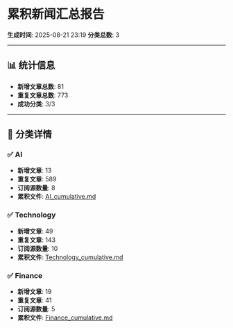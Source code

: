 # 累积新闻汇总报告

**生成时间**: 2025-08-21 23:19
**分类总数**: 3

---

## 📊 统计信息

- **新增文章总数**: 81
- **重复文章总数**: 773
- **成功分类**: 3/3

---

## 📂 分类详情

### ✅ AI
- **新增文章**: 13
- **重复文章**: 589
- **订阅源数量**: 8
- **累积文件**: [AI_cumulative.md](./AI_cumulative.md)

### ✅ Technology
- **新增文章**: 49
- **重复文章**: 143
- **订阅源数量**: 10
- **累积文件**: [Technology_cumulative.md](./Technology_cumulative.md)

### ✅ Finance
- **新增文章**: 19
- **重复文章**: 41
- **订阅源数量**: 5
- **累积文件**: [Finance_cumulative.md](./Finance_cumulative.md)
